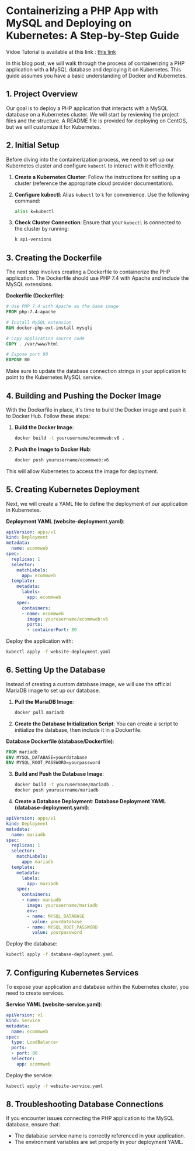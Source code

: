 # Containerizing a PHP App with MySQL and Deploying on Kubernetes: A Step-by-Step Guide 
Vidoe Tutorial is available at this link : [this link](https://youtube.com/playlist?list=PLDAHgWeNeGc7FlRAl93vMzRHtmVL3UuI9&si=DRofWQ_SzO8qkJZT)

In this blog post, we will walk through the process of containerizing a PHP application with a MySQL database and deploying it on Kubernetes. This guide assumes you have a basic understanding of Docker and Kubernetes.

## 1. Project Overview

Our goal is to deploy a PHP application that interacts with a MySQL database on a Kubernetes cluster. We will start by reviewing the project files and the structure. A README file is provided for deploying on CentOS, but we will customize it for Kubernetes.

## 2. Initial Setup

Before diving into the containerization process, we need to set up our Kubernetes cluster and configure `kubectl` to interact with it efficiently.

1. **Create a Kubernetes Cluster**: Follow the instructions for setting up a cluster (reference the appropriate cloud provider documentation).
2. **Configure kubectl**: Alias `kubectl` to `k` for convenience. Use the following command:
   ```bash
   alias k=kubectl
   ```

3. **Check Cluster Connection**: Ensure that your `kubectl` is connected to the cluster by running:
   ```bash
   k api-versions
   ```

## 3. Creating the Dockerfile

The next step involves creating a Dockerfile to containerize the PHP application. The Dockerfile should use PHP 7.4 with Apache and include the MySQL extensions.

**Dockerfile (Dockerfile)**:
```dockerfile
# Use PHP 7.4 with Apache as the base image
FROM php:7.4-apache

# Install MySQL extension
RUN docker-php-ext-install mysqli

# Copy application source code
COPY . /var/www/html

# Expose port 80
EXPOSE 80
```

Make sure to update the database connection strings in your application to point to the Kubernetes MySQL service.

## 4. Building and Pushing the Docker Image

With the Dockerfile in place, it's time to build the Docker image and push it to Docker Hub. Follow these steps:

1. **Build the Docker Image**:
   ```bash
   docker build -t yourusername/ecommweb:v6 .
   ```

2. **Push the Image to Docker Hub**:
   ```bash
   docker push yourusername/ecommweb:v6
   ```

This will allow Kubernetes to access the image for deployment.

## 5. Creating Kubernetes Deployment

Next, we will create a YAML file to define the deployment of our application in Kubernetes.

**Deployment YAML (website-deployment.yaml)**:
```yaml
apiVersion: apps/v1
kind: Deployment
metadata:
  name: ecommweb
spec:
  replicas: 1
  selector:
    matchLabels:
      app: ecommweb
  template:
    metadata:
      labels:
        app: ecommweb
    spec:
      containers:
      - name: ecommweb
        image: yourusername/ecommweb:v6
        ports:
        - containerPort: 80
```

Deploy the application with:
```bash
kubectl apply -f website-deployment.yaml
```

## 6. Setting Up the Database

Instead of creating a custom database image, we will use the official MariaDB image to set up our database.

1. **Pull the MariaDB Image**:
   ```bash
   docker pull mariadb
   ```

2. **Create the Database Initialization Script**: You can create a script to initialize the database, then include it in a Dockerfile.

**Database Dockerfile (database/Dockerfile)**:
```dockerfile
FROM mariadb
ENV MYSQL_DATABASE=yourdatabase
ENV MYSQL_ROOT_PASSWORD=yourpassword
```

3. **Build and Push the Database Image**:
   ```bash
   docker build -t yourusername/mariadb .
   docker push yourusername/mariadb
   ```

4. **Create a Database Deployment**:
**Database Deployment YAML (database-deployment.yaml)**:
```yaml
apiVersion: apps/v1
kind: Deployment
metadata:
  name: mariadb
spec:
  replicas: 1
  selector:
    matchLabels:
      app: mariadb
  template:
    metadata:
      labels:
        app: mariadb
    spec:
      containers:
      - name: mariadb
        image: yourusername/mariadb
        env:
        - name: MYSQL_DATABASE
          value: yourdatabase
        - name: MYSQL_ROOT_PASSWORD
          value: yourpassword
```

Deploy the database:
```bash
kubectl apply -f database-deployment.yaml
```

## 7. Configuring Kubernetes Services

To expose your application and database within the Kubernetes cluster, you need to create services.

**Service YAML (website-service.yaml)**:
```yaml
apiVersion: v1
kind: Service
metadata:
  name: ecommweb
spec:
  type: LoadBalancer
  ports:
  - port: 80
  selector:
    app: ecommweb
```

Deploy the service:
```bash
kubectl apply -f website-service.yaml
```

## 8. Troubleshooting Database Connections

If you encounter issues connecting the PHP application to the MySQL database, ensure that:

- The database service name is correctly referenced in your application.
- The environment variables are set properly in your deployment YAML.


